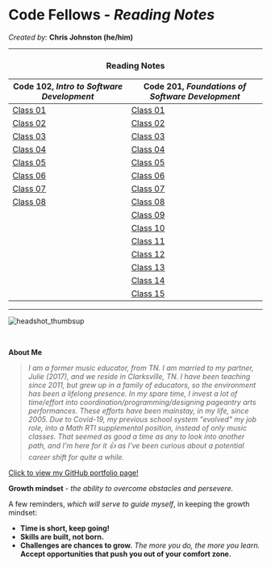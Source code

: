 # **Code Fellows - _Reading Notes_**
_Created by:_ **Chris Johnston (he/him)**

<hr>

<h3 style="display:block;
           margin-left: auto;
           margin-right:auto;
           text-align: center;">
  Reading Notes</h3>
  
  **Code 102**, _Intro to Software Development_ | **Code 201**, _Foundations of Software Development_ 
------------ | ------------- 
[Class 01](102/102class01reading.md)|[Class 01](201/201class01reading.md)|
[Class 02](102/102class02reading.md)|[Class 02]()|
[Class 03](102/102class03reading.md)|[Class 03]()|
[Class 04](102/102class04reading.md)|[Class 04]()|
[Class 05](102/102class05reading.md)|[Class 05]()|
[Class 06](102/102class06reading.md)|[Class 06]()|
[Class 07](102/102class07reading.md)|[Class 07]()|
[Class 08](102/102class08reading.md)|[Class 08]()|
|                                   |[Class 09]()|
|                                   |[Class 10]()|
|                                   |[Class 11]()|
|                                   |[Class 12]()|
|                                   |[Class 13]()|
|                                   |[Class 14]()|
|                                   |[Class 15]()|

<hr>

![headshot_thumbsup](https://user-images.githubusercontent.com/112371867/187345671-3fbaacb0-1c28-45b6-b045-989c0df38a65.JPG)

<br>

**About Me**

> _I am a former music educator, from TN. I am married to my partner, Julie (2017), and we reside in Clarksville, TN. I have been teaching since 2011, but grew up in a family of educators, so the environment has been a lifelong presence. In my spare time, I invest a lot of time/effort into coordination/programming/designing pageantry arts performances. These efforts have been mainstay, in my life, since 2005. Due to Covid-19, my previous school system "evolved" my job role, into a Math RTI supplemental position, instead of only music classes. That seemed as good a time as any to look into another path, and I'm here for it :+1: as I've been curious about a potential career shift for quite a while._

[Click to view my GitHub portfolio page!](https://github.com/chrisjohnston1986)


**Growth mindset** - _the ability to overcome obstacles and persevere._

A few reminders, *which will serve to guide myself*, in keeping the growth mindset:

- **Time is short, keep going!**
- **Skills are built, not born.**
- **Challenges are chances to grow.** _The more you do, the more you learn._ **Accept opportunities that push you out of your comfort zone.**

